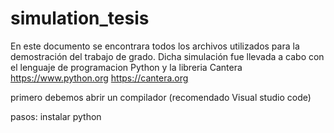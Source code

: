 # simulation_tesis
En este documento se encontrara todos los archivos utilizados para la demostración del trabajo de grado. Dicha simulación fue llevada a cabo con el lenguaje de programacion Python y la libreria Cantera 
https://www.python.org
https://cantera.org


primero debemos abrir un compilador (recomendado Visual studio code) 

pasos: 
instalar python
